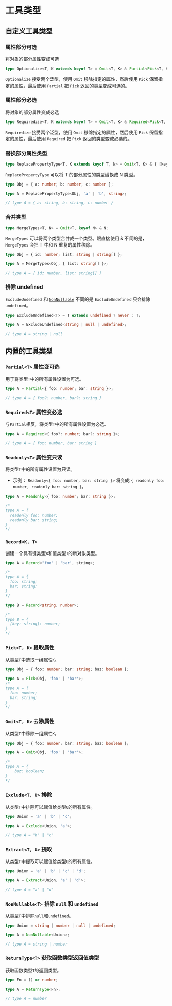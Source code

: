 # 工具类型

## 自定义工具类型

### 属性部分可选

将对象的部分属性变成可选

```ts
type Optionalize<T, K extends keyof T> = Omit<T, K> & Partial<Pick<T, K>>;
```

`Optionalize` 接受两个泛型，使用 `Omit` 移除指定的属性，然后使用 `Pick` 保留指定的属性，最后使用 `Partial` 把 `Pick` 返回的类型变成可选的。

### 属性部分必选

将对象的部分属性变成必选

```ts
type Requiredize<T, K extends keyof T> = Omit<T, K> & Required<Pick<T, K>>;
```

`Requiredize` 接受两个泛型，使用 `Omit` 移除指定的属性，然后使用 `Pick` 保留指定的属性，最后使用 `Required` 把 `Pick` 返回的类型变成必选的。

### 替换部分属性类型

```ts
type ReplacePropertyType<T, K extends keyof T, N> = Omit<T, K> & { [key in K]: N };
```

`ReplacePropertyType` 可以将 T 的部分属性的类型替换成 N 类型。

```ts
type Obj = { a: number; b: number; c: number };

type A = ReplacePropertyType<Obj, 'a' | 'b', string>;

// type A = { a: string, b: string, c: number }
```

### 合并类型

```ts
type MergeTypes<T, N> = Omit<T, keyof N> & N;
```

`MergeTypes` 可以将两个类型合并成一个类型。跟直接使用 & 不同的是，`MergeTypes` 会把 T 中和 N 重复的属性移除。

```ts
type Obj = { id: number; list: string | string[] };

type A = MergeTypes<Obj, { list: string[] }>;

// type A = { id: number, list: string[] }
```

### 排除 undefined

`ExcludeUndefined` 和 [`NonNullable`](#nonnullablet-排除-null-和-undefined) 不同的是 `ExcludeUndefined` 只会排除 `undefined`。

```ts
type ExcludeUndefined<T> = T extends undefined ? never : T;

type A = ExcludeUndefined<string | null | undefined>;

// type A = string | null
```

## 内置的工具类型

### `Partial<T>` 属性变可选

用于将类型`T`中的所有属性设置为可选。

```ts
type A = Partial<{ foo: number; bar: string }>;

// type A = { foo?: number, bar?: string }
```

### `Required<T>` 属性变必选

与`Partial`相反，将类型`T`中的所有属性设置为必选。

```ts
type A = Required<{ foo?: number; bar?: string }>;

// type A = { foo: number, bar: string }
```

### `Readonly<T>` 属性变只读

将类型`T`中的所有属性设置为只读。

-   示例： `Readonly<{ foo: number, bar: string }>` 将变成 `{ readonly foo: number, readonly bar: string }`。

```ts
type A = Readonly<{ foo: number; bar: string }>;

/* 
type A = {
  readonly foo: number;
  readonly bar: string;
}
*/
```

### `Record<K, T>`

创建一个具有键类型`K`和值类型`T`的新对象类型。

```ts
type A = Record<'foo' | 'bar', string>;

/* 
type A = {
  foo: string;
  bar: string;
}
*/

type B = Record<string, number>;

/* 
type B = {
  [key: string]: number;
}
*/
```

### `Pick<T, K>` 提取属性

从类型`T`中选取一组属性`K`。

```ts
type Obj = { foo: number; bar: string; baz: boolean };

type A = Pick<Obj, 'foo' | 'bar'>;
/* 
type A = {
  foo: number;
  bar: string;
}
*/
```

### `Omit<T, K>` 去除属性

从类型`T`中移除一组属性`K`。

```ts
type Obj = { foo: number; bar: string; baz: boolean };

type A = Omit<Obj, 'foo' | 'bar'>;

/* 
type A = {
    baz: boolean;
}
*/
```

### `Exclude<T, U>` 排除

从类型`T`中排除可以赋值给类型`U`的所有属性。

```ts
type Union = 'a' | 'b' | 'c';

type A = Exclude<Union, 'a'>;

// type A = "b" | "c"
```

### `Extract<T, U>` 提取

从类型`T`中提取可以赋值给类型`U`的所有属性。

```ts
type Union = 'a' | 'b' | 'c' | 'd';

type A = Extract<Union, 'a' | 'd'>;

// type A = "a" | "d"
```

### `NonNullable<T>` 排除 `null` 和 `undefined`

从类型`T`中排除`null`和`undefined`。

```ts
type Union = string | number | null | undefined;

type A = NonNullable<Union>;

// type A = string | number
```

### `ReturnType<T>` 获取函数类型返回值类型

获取函数类型`T`的返回类型。

```ts
type Fn = () => number;

type A = ReturnType<Fn>;

// type A = number
```
